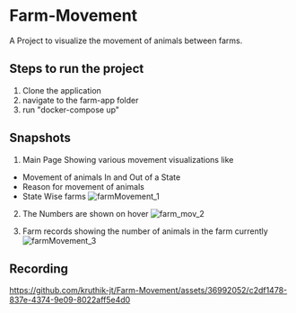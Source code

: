 # Farm-Movement
A Project to visualize the movement of animals between farms.

## Steps to run the project
1. Clone the application
2. navigate to the farm-app folder
3. run "docker-compose up"

## Snapshots
1. Main Page Showing various movement visualizations like 
  - Movement of animals In and Out of a State
  - Reason for movement of animals
  - State Wise farms
![farmMovement_1](https://github.com/kruthik-jt/Farm-Movement/assets/36992052/bff86283-299f-43b5-9106-a2b61dc2a298)

2. The Numbers are shown on hover
![farm_mov_2](https://github.com/kruthik-jt/Farm-Movement/assets/36992052/ead44877-f24e-4710-bf73-c93c4128b2d6)

3. Farm records showing the number of animals in the farm currently
![farmMovement_3](https://github.com/kruthik-jt/Farm-Movement/assets/36992052/be5c0eaf-b6d0-4bcb-8197-98dbeed691a3)

## Recording
https://github.com/kruthik-jt/Farm-Movement/assets/36992052/c2df1478-837e-4374-9e09-8022aff5e4d0

